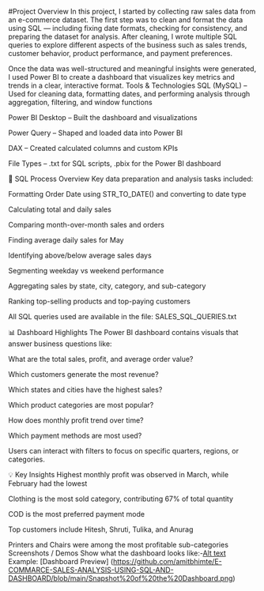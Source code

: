 #Project Overview
In this project, I started by collecting raw sales data from an e-commerce dataset. The first step was to clean and format the data using SQL — including fixing date formats, checking for consistency, and preparing the dataset for analysis. After cleaning, I wrote multiple SQL queries to explore different aspects of the business such as sales trends, customer behavior, product performance, and payment preferences.

Once the data was well-structured and meaningful insights were generated, I used Power BI to create a dashboard that visualizes key metrics and trends in a clear, interactive format.
Tools & Technologies
SQL (MySQL) – Used for cleaning data, formatting dates, and performing analysis through aggregation, filtering, and window functions

Power BI Desktop – Built the dashboard and visualizations

Power Query – Shaped and loaded data into Power BI

DAX – Created calculated columns and custom KPIs

File Types – .txt for SQL scripts, .pbix for the Power BI dashboard

🧾 SQL Process Overview
Key data preparation and analysis tasks included:

Formatting Order Date using STR_TO_DATE() and converting to date type

Calculating total and daily sales

Comparing month-over-month sales and orders

Finding average daily sales for May

Identifying above/below average sales days

Segmenting weekday vs weekend performance

Aggregating sales by state, city, category, and sub-category

Ranking top-selling products and top-paying customers

All SQL queries used are available in the file: SALES_SQL_QUERIES.txt

📊 Dashboard Highlights
The Power BI dashboard contains visuals that answer business questions like:

What are the total sales, profit, and average order value?

Which customers generate the most revenue?

Which states and cities have the highest sales?

Which product categories are most popular?

How does monthly profit trend over time?

Which payment methods are most used?

Users can interact with filters to focus on specific quarters, regions, or categories.

💡 Key Insights
Highest monthly profit was observed in March, while February had the lowest

Clothing is the most sold category, contributing 67% of total quantity

COD is the most preferred payment mode

Top customers include Hitesh, Shruti, Tulika, and Anurag

Printers and Chairs were among the most profitable sub-categories
Screenshots / Demos
Show what the dashboard looks like:-[Alt text](https://github.com/amitbhimte/E-COMMARCE-SALES-ANALYSIS-USING-SQL-AND-DASHBOARD/blob/main/Snapshot%20of%20the%20Dashboard.png)
Example: [Dashboard
Preview] (https://github.com/amitbhimte/E-COMMARCE-SALES-ANALYSIS-USING-SQL-AND-DASHBOARD/blob/main/Snapshot%20of%20the%20Dashboard.png)
